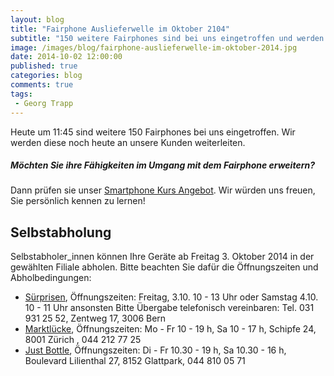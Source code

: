 ```yaml
---
layout: blog
title: "Fairphone Auslieferwelle im Oktober 2104"
subtitle: "150 weitere Fairphones sind bei uns eingetroffen und werden heute weitergeleitet."
image: /images/blog/fairphone-auslieferwelle-im-oktober-2014.jpg
date: 2014-10-02 12:00:00
published: true
categories: blog
comments: true
tags:
 - Georg Trapp
---
```

Heute um 11:45 sind weitere 150 Fairphones bei uns eingetroffen. Wir werden diese noch heute an unsere Kunden weiterleiten.

<div class="panel callout">
<h5>Möchten Sie ihre Fähigkeiten im Umgang mit dem Fairphone erweitern?</h5>
<p>Dann prüfen sie unser <a href="/angebote/bildung/smartphone-kurs/">Smartphone Kurs Angebot</a>. Wir würden uns freuen, Sie persönlich kennen zu lernen!</p>
</div>

<a name="selbstabholung"></a>
## Selbstabholung
Selbstabholer_innen können Ihre Geräte ab Freitag 3. Oktober 2014 in der gewählten Filiale abholen. Bitte beachten Sie dafür die Öffnungszeiten und Abholbedingungen:

* [Sürprisen][su], Öffnungszeiten: Freitag, 3.10. 10 - 13 Uhr oder Samstag 4.10. 10 - 11 Uhr ansonsten Bitte Übergabe telefonisch vereinbaren: Tel. 031 931 25 52, Zentweg 17, 3006 Bern
* [Marktlücke][ml],  Öffnungszeiten: Mo - Fr 10 - 19 h, Sa 10 - 17 h, Schipfe 24, 8001 Zürich , 044 212 77 25
* [Just Bottle][jb], Öffnungszeiten: Di - Fr 10.30 - 19 h, Sa 10.30 - 16 h, Boulevard Lilienthal 27, 8152 Glattpark, 044 810 05 71

[jb]: http://www.justbottle.com/
[ml]: http://www.markt-luecke.ch/
[su]: http://www.suerprisen.ch/
